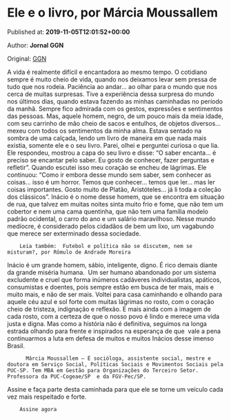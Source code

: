 
# Ele e o livro, por Márcia Moussallem

Published at: **2019-11-05T12:01:52+00:00**

Author: **Jornal GGN**

Original: [GGN](https://jornalggn.com.br/artigos/ele-e-o-livro-por-marcia-moussallem/)

A vida é realmente difícil e encantadora ao mesmo tempo. O cotidiano sempre é muito cheio de vida, quando nos deixamos levar sem pressa de tudo que nos rodeia. Paciência ao andar… ao olhar para o mundo que nos cerca de muitas surpresas.
Tive a experiência dessa surpresa do mundo nos últimos dias, quando estava fazendo as minhas caminhadas no período da manhã. Sempre fico admirada com os gestos, expressões e sentimentos das pessoas. Mas, aquele homem, negro, de um pouco mais da meia idade, com seu carrinho de mão cheio de sacos e entulhos, de objetos diversos… mexeu com todos os sentimentos da minha alma.
Estava sentado na sombra de uma calçada, lendo um livro de maneira em que nada mais existia, somente ele e o seu livro. Parei, olhei e perguntei curiosa o que lia. Ele respondeu, mostrou a capa do seu livro e disse: “O saber encanta… é preciso se encantar pelo saber. Eu gosto de conhecer, fazer perguntas e refletir”. Quando escutei isso meu coração se encheu de lágrimas. Ele continuou: “Como ir embora desse mundo sem saber, sem conhecer as coisas… isso é um horror. Temos que conhecer… temos que ler… mas ler coisas importantes. Gosto muito de Platão, Aristóteles… já li toda a coleção dos clássicos”.
Inácio é o nome desse homem, que se encontra em situação de rua, que talvez em muitas noites sinta muito frio e fome, que não tem um cobertor e nem uma cama quentinha, que não tem uma família modelo padrão ocidental, o carro do ano e um salário maravilhoso. Nesse mundo medíocre, é considerado pelos cidadãos de bem um lixo, um vagabundo que merece ser exterminado dessa sociedade.

        Leia também:  Futebol e política não se discutem, nem se misturam?, por Rômulo de Andrade Moreira
      
Inácio é um grande homem, sábio, inteligente, digno. É rico demais diante da grande miséria humana.  Um ser humano abandonado por um sistema excludente e cruel que forma inúmeros cadáveres individualistas, apáticos, consumistas e doentes, pois sempre estão em busca de ter mais, mais e muito mais, e não de ser mais.
Voltei para casa caminhando e olhando para aquele céu azul e sol forte com muitas lágrimas no rosto, com o coração cheio de tristeza, indignação e reflexão. E mais ainda com a imagem de cada rosto, com a certeza de que o nosso povo é lindo e merece uma vida justa e digna.
Mas como a história não é definitiva, seguimos na longa estrada olhando para frente e inspirados na esperança de que  vale a pena continuarmos a luta em defesa de muitos e muitos Inácios desse imenso Brasil.

        
          Márcia Moussallem – É socióloga, assistente social, mestre e doutora em Serviço Social, Políticas Sociais e Movimentos Sociais pela PUC-SP. Tem MBA em Gestão para Organizações do Terceiro Setor. Professora da PUC-Cogeae/SP  e da FGV-Pec/SP. 
        
      
Assine e faça parte desta caminhada para que ele se torne um veículo cada vez mais respeitado e forte.

        Assine agora
      
